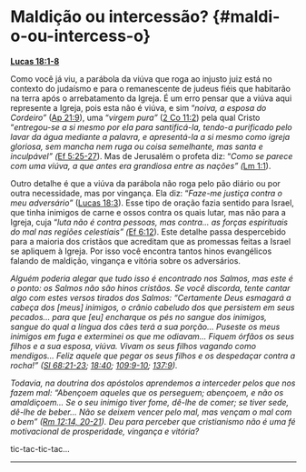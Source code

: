 # Maldição ou intercessão? {#maldi-o-ou-intercess-o}

[**Lucas 18:1-8**](http://bibliaonline.com.br/acf/lc/18/1-8)

Como você já viu, a parábola da viúva que roga ao injusto juiz está no contexto do judaísmo e para o remanescente de judeus fiéis que habitarão na terra após o arrebatamento da Igreja. É um erro pensar que a viúva aqui represente a Igreja, pois esta não é viúva, e sim “_noiva, a esposa do Cordeiro”_ ([Ap 21:9](http://bibliaonline.com.br/acf/ap/21/9)), uma “_virgem pura”_ ([2 Co 11:2](http://bibliaonline.com.br/acf/2co/11/2)) pela qual Cristo “_entregou-se a si mesmo por ela para santificá-la, tendo-a purificado pelo lavar da água mediante a palavra, e apresentá-la a si mesmo como igreja gloriosa, sem mancha nem ruga ou coisa semelhante, mas santa e inculpável” (_[Ef 5:25-27](http://bibliaonline.com.br/acf/ef/5/25-27)). Mas de Jerusalém o profeta diz: “_Como se parece com uma viúva, a que antes era grandiosa entre as nações” (_[Lm 1:1](http://bibliaonline.com.br/acf/lm/1/1)).

Outro detalhe é que a viúva da parábola não roga pelo pão diário ou por outra necessidade, mas por vingança. Ela diz: “_Faze-me justiça contra o meu adversário”_ ([Lucas 18:3](http://bibliaonline.com.br/acf/lc/18/3)). Esse tipo de oração fazia sentido para Israel, que tinha inimigos de carne e ossos contra os quais lutar, mas não para a Igreja, cuja “_luta não é contra pessoas, mas contra... as forças espirituais do mal nas regiões celestiais” (_[Ef 6:12](http://bibliaonline.com.br/acf/ef/6/12)). Este detalhe passa despercebido para a maioria dos cristãos que acreditam que as promessas feitas a Israel se apliquem à Igreja. Por isso você encontra tantos hinos evangélicos falando de maldição, vingança e vitória sobre os adversários.

_Alguém poderia alegar que tudo isso é encontrado nos Salmos, mas este é o ponto: os Salmos não são hinos cristãos. Se você discorda, tente cantar algo com estes versos tirados dos Salmos: “Certamente Deus esmagará a cabeça dos [meus] inimigos, o crânio cabeludo dos que persistem em seus pecados... para que [eu] encharque os pés no sangue dos inimigos, sangue do qual a língua dos cães terá a sua porção... Puseste os meus inimigos em fuga e exterminei os que me odiavam... Fiquem órfãos os seus filhos e a sua esposa, viúva. Vivam os seus filhos vagando como mendigos... Feliz aquele que pegar os seus filhos e os despedaçar contra a rocha!” (_[_Sl 68:21-23_](http://bibliaonline.com.br/acf/sl/68/21-23)_;_ [_18:40_](http://bibliaonline.com.br/acf/sl/18/40)_;_ [_109:9-10_](http://bibliaonline.com.br/acf/sl/109/9-10)_;_ [_137:9_](http://bibliaonline.com.br/acf/sl/137/9)_)._

_Todavia, na doutrina dos apóstolos aprendemos a interceder pelos que nos fazem mal: “Abençoem aqueles que os perseguem; abençoem, e não os amaldiçoem... Se o seu inimigo tiver fome, dê-lhe de comer; se tiver sede, dê-lhe de beber... Não se deixem vencer pelo mal, mas vençam o mal com o bem” (_[_Rm 12:14, 20-21_](http://bibliaonline.com.br/acf/rm/12/14,20-21)_). Deu para perceber que cristianismo não é uma fé motivacional de prosperidade, vingança e vitória?_

tic-tac-tic-tac...

*****